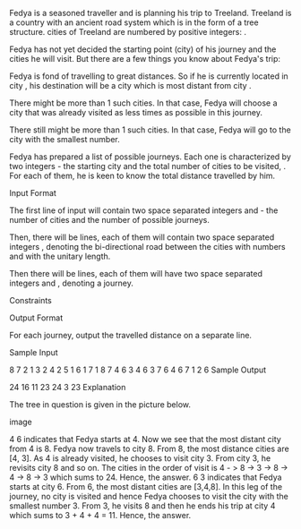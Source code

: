 Fedya is a seasoned traveller and is planning his trip to Treeland. Treeland is a country with an ancient road system which is in the form of a tree structure.  cities of Treeland are numbered by  positive integers: .

Fedya has not yet decided the starting point (city) of his journey and the cities he will visit. But there are a few things you know about Fedya's trip:

Fedya is fond of travelling to great distances. So if he is currently located in city , his destination will be a city which is most distant from city .

There might be more than 1 such cities. In that case, Fedya will choose a city that was already visited as less times as possible in this journey.

There still might be more than 1 such cities. In that case, Fedya will go to the city with the smallest number.

Fedya has prepared a list of  possible journeys. Each one is characterized by two integers - the starting city  and the total number of cities to be visited, . For each of them, he is keen to know the total distance travelled by him.

Input Format

The first line of input will contain two space separated integers  and  - the number of cities and the number of possible journeys.

Then, there will be  lines, each of them will contain two space separated integers  , denoting the bi-directional road between the cities with numbers  and  with the unitary length.

Then there will be  lines, each of them will have two space separated integers  and , denoting a journey.

Constraints




Output Format

For each journey, output the travelled distance on a separate line.

Sample Input

8 7
2 1
3 2
4 2
5 1
6 1
7 1
8 7
4 6
3 4
6 3
7 6
4 6
7 1
2 6
Sample Output

24
16
11
23
24
3
23
Explanation

The tree in question is given in the picture below.

image

4 6 indicates that Fedya starts at 4. Now we see that the most distant city from 4 is 8. Fedya now travels to city 8. From 8, the most distance cities are [4, 3]. As 4 is already visited, he chooses to visit city 3. From city 3, he revisits city 8 and so on. The cities in the order of visit is 4 - > 8 -> 3 -> 8 -> 4 -> 8 -> 3 which sums to 24. Hence, the answer.
6 3 indicates that Fedya starts at city 6. From 6, the most distant cities are [3,4,8]. In this leg of the journey, no city is visited and hence Fedya chooses to visit the city with the smallest number 3. From 3, he visits 8 and then he ends his trip at city 4 which sums to 3 + 4 + 4 = 11. Hence, the answer.
